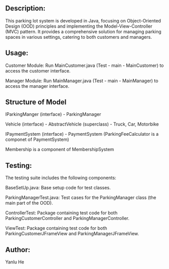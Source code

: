 ## Description: 
This parking lot system is developed in Java, focusing on Object-Oriented Design (OOD) principles and implementing 
the Model-View-Controller (MVC) pattern. It provides a comprehensive solution for managing parking spaces in various settings, 
catering to both customers and managers.


## Usage: 
Customer Module: Run MainCustomer.java (Test - main - MainCustomer) to access the customer interface.

Manager Module: Run MainManager.java (Test - main - MainManager) to access the manager interface.


## Structure of Model 
IParkingManger (interface) - ParkingManager 

Vehicle (interface) - AbstractVehicle (superclass) - Truck, Car, Motorbike

IPaymentSystem (interface) - PaymentSystem (ParkingFeeCalculator is a componet of PaymentSystem)

Membership is a component of MembershipSystem


## Testing: 
The testing suite includes the following components:

BaseSetUp.java: Base setup code for test classes.

ParkingManagerTest.java: Test cases for the ParkingManager class (the main part of the OOD).

ControllerTest: Package containing test code for both ParkingCustomerController and ParkingManagerController.

ViewTest: Package containing test code for both ParkingCustomerJFrameView and ParkingManagerJFrameView.


## Author:
Yanlu He


